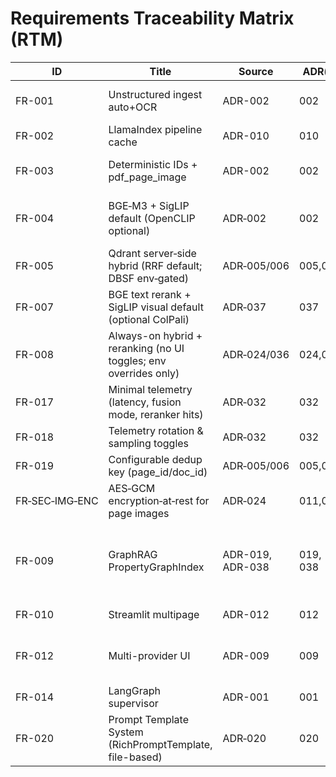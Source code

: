 # Requirements Traceability Matrix (RTM)

| ID | Title | Source | ADR(s) | Code file(s) | Test(s) | Verification | Status |
|----|-------|--------|--------|--------------|---------|--------------|--------|
| FR-001 | Unstructured ingest auto+OCR | ADR-002 | 002 | src/processing/document_processor.py; src/processing/utils.py | tests/unit/processing/test_document_processor.py; tests/unit/processing/test_unstructured_transformation_config.py; tests/integration/test_ingestion_pipeline_pdf_images.py | test | Completed |
| FR-002 | LlamaIndex pipeline cache | ADR-010 | 010 | src/processing/document_processor.py | tests/unit/cache/test_ingestion_cache.py; tests/integration/test_ingestion_pipeline_pdf_images.py | test+analysis | Completed |
| FR-003 | Deterministic IDs + pdf_page_image | ADR-002 | 002 | src/processing/document_processor.py; src/processing/pdf_pages.py; src/models/schemas.py | tests/unit/processing/test_pdf_pages_helpers.py; tests/unit/processing/test_deterministic_ids.py; tests/integration/test_ingestion_pipeline_pdf_images.py | test | Completed |
| FR-004 | BGE‑M3 + SigLIP default (OpenCLIP optional) | ADR‑002 | 002 | src/config/integrations.py; src/models/embeddings.py; src/utils/multimodal.py | tests/unit/retrieval/embeddings/test_embeddings_refactored.py; tests/unit/models/embeddings/test_bge_m3_text_embedder.py; tests/unit/models/embeddings/test_image_embedder.py; tests/integration/test_unified_embeddings_in_retrieval_integration.py | test | Completed |
| FR-005 | Qdrant server‑side hybrid (RRF default; DBSF env‑gated) | ADR‑005/006 | 005,006 | src/retrieval/hybrid.py; src/utils/storage.py | tests/unit/retrieval/dedup/test_dedup_before_final_cut_unique_key.py; tests/unit/retrieval/test_router_factory_hybrid.py | test | Completed |
| FR-007 | BGE text rerank + SigLIP visual default (optional ColPali) | ADR‑037 | 037 | src/retrieval/reranking.py | tests/unit/rerank/test_rerank_timeout_failopen.py; tests/unit/rerank/test_siglip_rescore_mock.py; tests/unit/rerank/test_rerank_ordering_change.py | test | Completed |
| FR-008 | Always-on hybrid + reranking (no UI toggles; env overrides only) | ADR‑024/036 | 024,036 | src/retrieval/hybrid.py; src/retrieval/reranking.py; src/pages/04_settings.py | tests/integration/test_settings_page.py | inspection | Implemented |
| FR-017 | Minimal telemetry (latency, fusion mode, reranker hits) | ADR‑032 | 032 | src/utils/telemetry.py; src/retrieval/reranking.py; src/pages/01_chat.py | tests/unit/telemetry/test_telemetry_schema_assertions.py | test | Completed |
| FR-018 | Telemetry rotation & sampling toggles | ADR‑032 | 032 | src/utils/telemetry.py | tests/unit/telemetry/test_rotation_sampling.py | test | Completed |
| FR-019 | Configurable dedup key (page_id/doc_id) | ADR‑005/006 | 005,006 | src/retrieval/hybrid.py; src/config/settings.py | tests/unit/retrieval/qdrant/test_qdrant_dedup_docid.py; tests/unit/retrieval/qdrant/test_qdrant_dedup_before_limit.py | test | Completed |
| FR‑SEC‑IMG‑ENC | AES‑GCM encryption‑at‑rest for page images | ADR‑024 | 011,024 | src/utils/security.py; src/processing/pdf_pages.py | tests/unit/utils/security/test_encrypt_file.py; tests/integration/imaging/test_pdf_images_encrypt.py | test | Completed |
| FR-009 | GraphRAG PropertyGraphIndex | ADR-019, ADR-038 | 019, 038 | src/retrieval/graph_config.py; src/retrieval/router_factory.py; src/persistence/snapshot.py; src/pages/01_chat.py; src/pages/02_documents.py | tests/unit/retrieval/test_graph_helpers.py; tests/unit/retrieval/test_seed_policy.py; tests/unit/persistence/test_snapshot_roundtrip.py; tests/unit/retrieval/test_router_factory_hybrid.py; tests/integration/ui/test_chat_autoload_snapshot.py; tests/integration/ui/test_documents_snapshot_button.py | test | Implemented |
| FR-010 | Streamlit multipage | ADR-012 | 012 | src/app.py; src/pages/04_settings.py | tests/unit/config/test_integrations_runtime.py; tests/integration/test_settings_page.py | inspection | Completed |
| FR-012 | Multi-provider UI | ADR-009 | 009 | src/config/llm_factory.py; src/pages/04_settings.py | tests/unit/config/test_llm_factory.py; tests/unit/config/test_llm_factory_empty_model_defaulting.py; tests/unit/config/test_integrations_runtime.py; tests/integration/test_settings_page.py | test | Completed |
| FR-014 | LangGraph supervisor | ADR-001 | 001 | src/agents/* | tests_agents/* | test | In repo |
| FR-020 | Prompt Template System (RichPromptTemplate, file-based) | ADR‑020 | 020 | src/prompting/*; templates/prompts/*; templates/presets/* | tests/unit/prompting/*; tests/integration/test_prompt_registry.py; tests/e2e/test_prompt_system.py | test | Completed |
